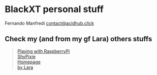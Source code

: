 # BlackXT personal stuff   
Fernando Manfredi <contact@acidhub.click>
 
## Check my (and from my gf Lara) others stuffs
> [Playing with RaspberryPi](https://github.com/RaspberryLove/)   
> [ShyPixie](https://github.com/ShyPixie)   
> [Homepage](http://acidhub.click/)   
> [by Lara](http://lara.click/)   
